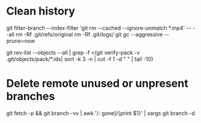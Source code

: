 # Clean history
git filter-branch --index-filter 'git rm --cached --ignore-unmatch \*.mp4' -- --all
rm -Rf .git/refs/original
rm -Rf .git/logs/
git gc --aggressive --prune=now

git rev-list --objects --all | grep -f <(git verify-pack -v .git/objects/pack/\*.idx| sort -k 3 -n | cut -f 1 -d " " | tail -10)


# Delete remote unused or unpresent branches
git fetch -p && git branch -vv | awk '/: gone]/{print $1}' | xargs git branch -d